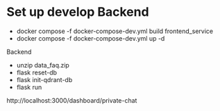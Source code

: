 # Set up develop Backend
- docker compose -f docker-compose-dev.yml build frontend_service
- docker compose -f docker-compose-dev.yml up -d

Backend
- unzip data_faq.zip
- flask reset-db
- flask init-qdrant-db
- flask run

http://localhost:3000/dashboard/private-chat

